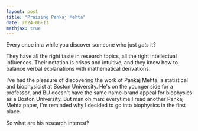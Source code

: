 ```yaml
---
layout: post
title: "Praising Pankaj Mehta"
date: 2024-06-13
mathjax: true
---
```


Every once in a while you discover someone who just *gets* it?

They have all the right taste in research topics, all the right intellectual influences. Their notation is crisps and intuitive, and they know how to balance verbal explanations with mathematical derivations.

I've had the pleasure of discovering the work of Pankaj Mehta, a statistical and biophysicist at Boston University. He's on the younger side for a professor, and BU doesn't have the same name-brand appeal for biophysics as a Boston University. But man oh man: everytime I read another Pankaj Mehta paper, I'm reminded why I decided to go into biophysics in the first place.

So what are his research interest?